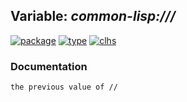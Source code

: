 ## Variable: ***common-lisp:///***
[![package](https://img.shields.io/badge/Package-COMMON--LISP-5f9ea0.svg?style=social&colorA=999999)](../) [![type](https://img.shields.io/badge/Type-Variable-5f9ea0.svg?style=social&colorA=999999)](../#variable) [![clhs](https://img.shields.io/badge/CLHS-///-5f9ea0.svg?style=social&colorA=999999)](http://www.lispworks.com/documentation/HyperSpec/Body/v_sl_sls.htm) 
### Documentation
```
the previous value of //
```

